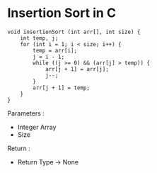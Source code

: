 # Insertion Sort in C

    void insertionSort (int arr[], int size) {
        int temp, j;
        for (int i = 1; i < size; i++) {
            temp = arr[i];
            j = i - 1;
            while ((j >= 0) && (arr[j] > temp)) {
                arr[j + 1] = arr[j];
                j--;
            }
            arr[j + 1] = temp;
        }
    }

Parameters :
  - Integer Array
  - Size

Return :
  - Return Type -> None
